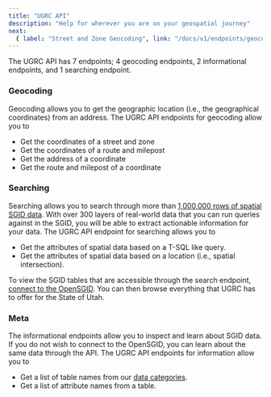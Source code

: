 ```yaml
---
title: "UGRC API"
description: "Help for wherever you are on your geospatial journey"
next:
  { label: "Street and Zone Geocoding", link: "/docs/v1/endpoints/geocoding" }
---
```


The UGRC API has 7 endpoints; 4 geocoding endpoints, 2 informational endpoints, and 1 searching endpoint.

### Geocoding

Geocoding allows you to get the geographic location (i.e., the geographical coordinates) from an address. The UGRC API endpoints for geocoding allow you to

- Get the coordinates of a street and zone
- Get the coordinates of a route and milepost
- Get the address of a coordinate
- Get the route and milepost of a coordinate

### Searching

Searching allows you to search through more than [1,000,000 rows of spatial SGID data](https://gis.utah.gov/sgid). With over 300 layers of real-world data that you can run queries against in the SGID, you will be able to extract actionable information for your data. The UGRC API endpoint for searching allows you to

- Get the attributes of spatial data based on a T-SQL like query.
- Get the attributes of spatial data based on a location (i.e., spatial intersection).

To view the SGID tables that are accessible through the search endpoint, [connect to the OpenSGID](https://gis.utah.gov/sgid/open-sgid/). You can then browse everything that UGRC has to offer for the State of Utah.

### Meta

The informational endpoints allow you to inspect and learn about SGID data. If you do not wish to connect to the OpenSGID, you can learn about the same data through the API. The UGRC API endpoints for information allow you to

- Get a list of table names from our [data categories](https://gis.utah.gov/data/#data-categories).
- Get a list of attribute names from a table.
